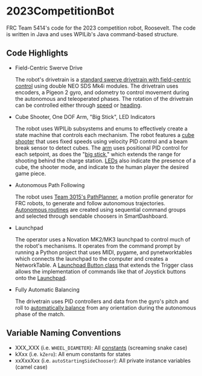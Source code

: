 ﻿# 2023CompetitionBot
 FRC Team 5414's code for the 2023 competition robot, Roosevelt. The code is written in Java and uses WPILib's Java command-based structure.
 
## Code Highlights
- Field-Centric Swerve Drive
  
  The robot's drivetrain is a [standard swerve drivetrain with field-centric control](https://github.com/Pearadox/2023CompetitionBot/blob/main/src/main/java/frc/robot/subsystems/Drivetrain.java) using double NEO SDS Mk4i modules. The drivetrain uses encoders, a Pigeon 2 gyro, and odometry to control movement during the autonomous and teleoperated phases. The rotation of the drivetrain can be controlled either through [speed](https://github.com/Pearadox/2023CompetitionBot/blob/main/src/main/java/frc/robot/subsystems/Drivetrain.java#L111) or [heading](https://github.com/Pearadox/2023CompetitionBot/blob/main/src/main/java/frc/robot/subsystems/Drivetrain.java#L140).

- Cube Shooter, One DOF Arm, "Big Stick", LED Indicators

  The robot uses WPILib subsystems and enums to effectively create a state machine that controls each mechanism. The robot features a [cube shooter](https://github.com/Pearadox/2023CompetitionBot/blob/main/src/main/java/frc/robot/subsystems/Shooter.java) that uses fixed speeds using velocity PID control and a beam break sensor to detect cubes. The [arm](https://github.com/Pearadox/2023CompetitionBot/blob/main/src/main/java/frc/robot/subsystems/Arm.java) uses positional PID control for each setpoint, as does the "[big stick](https://github.com/Pearadox/2023CompetitionBot/blob/main/src/main/java/frc/robot/subsystems/BigStick.java)," which extends the range for shooting behind the charge station. [LEDs](https://github.com/Pearadox/2023CompetitionBot/blob/main/src/main/java/frc/robot/subsystems/LEDStrip.java) also indicate the presence of a cube, the shooter mode, and indicate to the human player the desired game piece.

- Autonomous Path Following

  The robot uses [Team 3015's PathPlanner](https://github.com/mjansen4857/pathplanner), a motion profile generator for FRC robots, to generate and follow autonomous trajectories. [Autonomous routines](https://github.com/Pearadox/2023CompetitionBot/blob/main/src/main/java/frc/robot/commands/Autos.java) are created using sequential command groups and selected through sendable choosers in SmartDashboard.

- Launchpad

  The operator uses a Novation MK2/MK3 launchpad to control much of the robot's mechanisms. It operates from the command prompt by running a Python project that uses MIDI, pygame, and pynetworktables which connects the launchpad to the computer and creates a NetworkTable. A [Launchpad Button class](https://github.com/Pearadox/2023CompetitionBot/blob/main/src/main/java/frc/lib/drivers/LaunchpadButton.java) that extends the Trigger class allows the implementation of commands like that of Joystick buttons onto the [Launchpad](https://github.com/Pearadox/2023CompetitionBot/blob/main/src/main/java/frc/lib/drivers/Launchpad.java).

- Fully Automatic Balancing

  The drivetrain uses PID controllers and data from the gyro's pitch and roll to [automatically balance](https://github.com/Pearadox/2023CompetitionBot/blob/main/src/main/java/frc/robot/commands/AutoBalance.java) from any orientation during the autonomous phase of the match.

## Variable Naming Conventions
- XXX_XXX (i.e. `WHEEL_DIAMETER`): All [constants](https://github.com/Pearadox/2023CompetitionBot/blob/main/src/main/java/frc/robot/Constants.java) (screaming snake case)
- kXxx (i.e. `kZero`): All enum constants for states
- xxXxxXxx (i.e. `autoStartingSideChooser`): All private instance variables (camel case)
